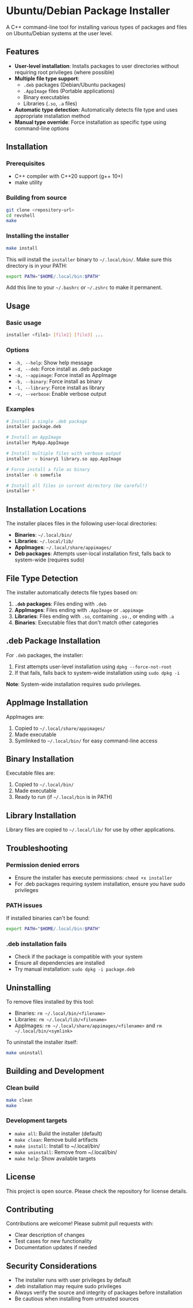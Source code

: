 # Ubuntu/Debian Package Installer

A C++ command-line tool for installing various types of packages and files on Ubuntu/Debian systems at the user level.

## Features

- **User-level installation**: Installs packages to user directories without requiring root privileges (where possible)
- **Multiple file type support**:
  - `.deb` packages (Debian/Ubuntu packages)
  - `.AppImage` files (Portable applications)
  - Binary executables
  - Libraries (`.so`, `.a` files)
- **Automatic type detection**: Automatically detects file type and uses appropriate installation method
- **Manual type override**: Force installation as specific type using command-line options

## Installation

### Prerequisites

- C++ compiler with C++20 support (g++ 10+)
- make utility

### Building from source

```bash
git clone <repository-url>
cd revshell
make
```

### Installing the installer

```bash
make install
```

This will install the `installer` binary to `~/.local/bin/`. Make sure this directory is in your PATH:

```bash
export PATH="$HOME/.local/bin:$PATH"
```

Add this line to your `~/.bashrc` or `~/.zshrc` to make it permanent.

## Usage

### Basic usage

```bash
installer <file1> [file2] [file3] ...
```

### Options

- `-h, --help`: Show help message
- `-d, --deb`: Force install as .deb package
- `-a, --appimage`: Force install as AppImage
- `-b, --binary`: Force install as binary
- `-l, --library`: Force install as library
- `-v, --verbose`: Enable verbose output

### Examples

```bash
# Install a single .deb package
installer package.deb

# Install an AppImage
installer MyApp.AppImage

# Install multiple files with verbose output
installer -v binary1 library.so app.AppImage

# Force install a file as binary
installer -b somefile

# Install all files in current directory (be careful!)
installer *
```

## Installation Locations

The installer places files in the following user-local directories:

- **Binaries**: `~/.local/bin/`
- **Libraries**: `~/.local/lib/`
- **AppImages**: `~/.local/share/appimages/`
- **Deb packages**: Attempts user-local installation first, falls back to system-wide (requires sudo)

## File Type Detection

The installer automatically detects file types based on:

1. **`.deb` packages**: Files ending with `.deb`
2. **AppImages**: Files ending with `.AppImage` or `.appimage`
3. **Libraries**: Files ending with `.so`, containing `.so.`, or ending with `.a`
4. **Binaries**: Executable files that don't match other categories

## .deb Package Installation

For `.deb` packages, the installer:

1. First attempts user-level installation using `dpkg --force-not-root`
2. If that fails, falls back to system-wide installation using `sudo dpkg -i`

**Note**: System-wide installation requires sudo privileges.

## AppImage Installation

AppImages are:

1. Copied to `~/.local/share/appimages/`
2. Made executable
3. Symlinked to `~/.local/bin/` for easy command-line access

## Binary Installation

Executable files are:

1. Copied to `~/.local/bin/`
2. Made executable
3. Ready to run (if `~/.local/bin` is in PATH)

## Library Installation

Library files are copied to `~/.local/lib/` for use by other applications.

## Troubleshooting

### Permission denied errors

- Ensure the installer has execute permissions: `chmod +x installer`
- For .deb packages requiring system installation, ensure you have sudo privileges

### PATH issues

If installed binaries can't be found:

```bash
export PATH="$HOME/.local/bin:$PATH"
```

### .deb installation fails

- Check if the package is compatible with your system
- Ensure all dependencies are installed
- Try manual installation: `sudo dpkg -i package.deb`

## Uninstalling

To remove files installed by this tool:

- Binaries: `rm ~/.local/bin/<filename>`
- Libraries: `rm ~/.local/lib/<filename>`
- AppImages: `rm ~/.local/share/appimages/<filename>` and `rm ~/.local/bin/<symlink>`

To uninstall the installer itself:

```bash
make uninstall
```

## Building and Development

### Clean build

```bash
make clean
make
```

### Development targets

- `make all`: Build the installer (default)
- `make clean`: Remove build artifacts
- `make install`: Install to ~/.local/bin/
- `make uninstall`: Remove from ~/.local/bin/
- `make help`: Show available targets

## License

This project is open source. Please check the repository for license details.

## Contributing

Contributions are welcome! Please submit pull requests with:

- Clear description of changes
- Test cases for new functionality
- Documentation updates if needed

## Security Considerations

- The installer runs with user privileges by default
- .deb installation may require sudo privileges
- Always verify the source and integrity of packages before installation
- Be cautious when installing from untrusted sources